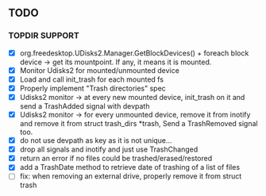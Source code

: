 ## TODO

### TOPDIR SUPPORT
- [x] org.freedesktop.UDisks2.Manager.GetBlockDevices() + foreach block device -> get its mountpoint. If any, it means it is mounted.
- [x] Monitor Udisks2 for mounted/unmounted device
- [x] Load and call init_trash for each mounted fs
- [x] Properly implement "Trash directories" spec
- [x] Udisks2 monitor -> at every new mounted device, init_trash on it and send a TrashAdded signal with devpath
- [x] Udisks2 monitor -> for every unmounted device, remove it from inotify and remove it from struct trash_dirs *trash, Send a TrashRemoved signal too.
- [x] do not use devpath as key as it is not unique...
- [x] drop all signals and inotify and just use TrashChanged
- [X] return an error if no files could be trashed/erased/restored
- [x] add a TrashDate method to retrieve date of trashing of a list of files
- [ ] fix: when removing an external drive, properly remove it from struct trash
